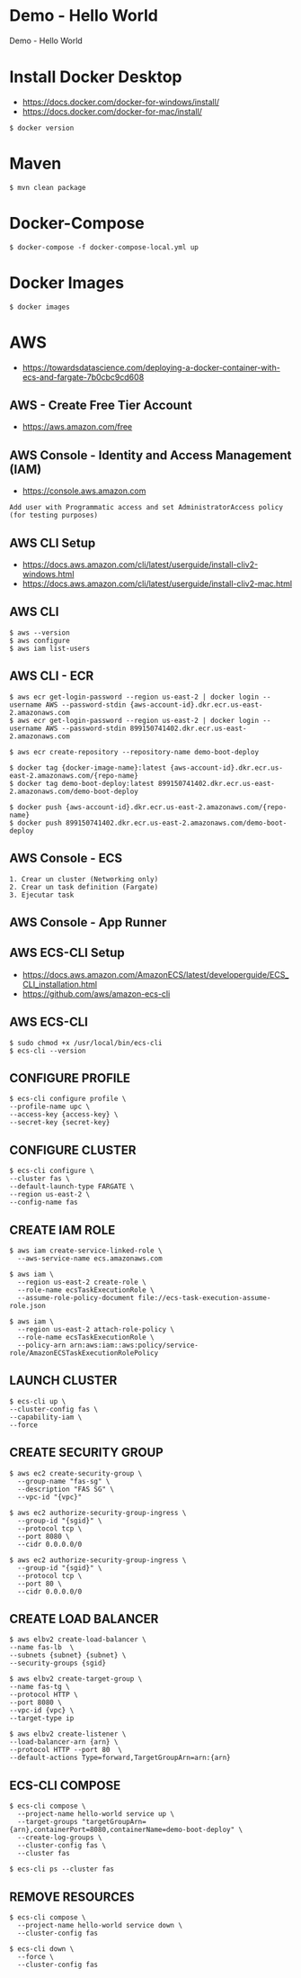 # Demo - Hello World
Demo - Hello World

# Install Docker Desktop
- https://docs.docker.com/docker-for-windows/install/
- https://docs.docker.com/docker-for-mac/install/
```
$ docker version
```

# Maven
```
$ mvn clean package
```

# Docker-Compose
```
$ docker-compose -f docker-compose-local.yml up
```

# Docker Images
```
$ docker images
```

# AWS
- https://towardsdatascience.com/deploying-a-docker-container-with-ecs-and-fargate-7b0cbc9cd608

## AWS - Create Free Tier Account
- https://aws.amazon.com/free

## AWS Console - Identity and Access Management (IAM)
- https://console.aws.amazon.com
```
Add user with Programmatic access and set AdministratorAccess policy (for testing purposes)
```

## AWS CLI Setup
- https://docs.aws.amazon.com/cli/latest/userguide/install-cliv2-windows.html
- https://docs.aws.amazon.com/cli/latest/userguide/install-cliv2-mac.html

## AWS CLI
```
$ aws --version
$ aws configure
$ aws iam list-users
```

## AWS CLI - ECR
```
$ aws ecr get-login-password --region us-east-2 | docker login --username AWS --password-stdin {aws-account-id}.dkr.ecr.us-east-2.amazonaws.com
$ aws ecr get-login-password --region us-east-2 | docker login --username AWS --password-stdin 899150741402.dkr.ecr.us-east-2.amazonaws.com

$ aws ecr create-repository --repository-name demo-boot-deploy

$ docker tag {docker-image-name}:latest {aws-account-id}.dkr.ecr.us-east-2.amazonaws.com/{repo-name}
$ docker tag demo-boot-deploy:latest 899150741402.dkr.ecr.us-east-2.amazonaws.com/demo-boot-deploy

$ docker push {aws-account-id}.dkr.ecr.us-east-2.amazonaws.com/{repo-name}
$ docker push 899150741402.dkr.ecr.us-east-2.amazonaws.com/demo-boot-deploy
```

## AWS Console - ECS
```
1. Crear un cluster (Networking only)
2. Crear un task definition (Fargate)
3. Ejecutar task
```

## AWS Console - App Runner

## AWS ECS-CLI Setup
- https://docs.aws.amazon.com/AmazonECS/latest/developerguide/ECS_CLI_installation.html
- https://github.com/aws/amazon-ecs-cli

## AWS ECS-CLI

```
$ sudo chmod +x /usr/local/bin/ecs-cli
$ ecs-cli --version
```

## CONFIGURE PROFILE

```
$ ecs-cli configure profile \
--profile-name upc \
--access-key {access-key} \
--secret-key {secret-key}
```

## CONFIGURE CLUSTER

```
$ ecs-cli configure \
--cluster fas \
--default-launch-type FARGATE \
--region us-east-2 \
--config-name fas
```

## CREATE IAM ROLE

```
$ aws iam create-service-linked-role \
  --aws-service-name ecs.amazonaws.com

$ aws iam \
  --region us-east-2 create-role \
  --role-name ecsTaskExecutionRole \
  --assume-role-policy-document file://ecs-task-execution-assume-role.json

$ aws iam \
  --region us-east-2 attach-role-policy \
  --role-name ecsTaskExecutionRole \
  --policy-arn arn:aws:iam::aws:policy/service-role/AmazonECSTaskExecutionRolePolicy
```

## LAUNCH CLUSTER

```
$ ecs-cli up \
--cluster-config fas \
--capability-iam \
--force
```

## CREATE SECURITY GROUP

```
$ aws ec2 create-security-group \
  --group-name "fas-sg" \
  --description "FAS SG" \
  --vpc-id "{vpc}"

$ aws ec2 authorize-security-group-ingress \
  --group-id "{sgid}" \
  --protocol tcp \
  --port 8080 \
  --cidr 0.0.0.0/0
  
$ aws ec2 authorize-security-group-ingress \
  --group-id "{sgid}" \
  --protocol tcp \
  --port 80 \
  --cidr 0.0.0.0/0
```

## CREATE LOAD BALANCER

```
$ aws elbv2 create-load-balancer \
--name fas-lb  \
--subnets {subnet} {subnet} \
--security-groups {sgid}

$ aws elbv2 create-target-group \
--name fas-tg \
--protocol HTTP \
--port 8080 \
--vpc-id {vpc} \
--target-type ip

$ aws elbv2 create-listener \
--load-balancer-arn {arn} \
--protocol HTTP --port 80  \
--default-actions Type=forward,TargetGroupArn=arn:{arn}
```

## ECS-CLI COMPOSE

```
$ ecs-cli compose \
  --project-name hello-world service up \
  --target-groups "targetGroupArn={arn},containerPort=8080,containerName=demo-boot-deploy" \
  --create-log-groups \
  --cluster-config fas \
  --cluster fas

$ ecs-cli ps --cluster fas
```

## REMOVE RESOURCES

```
$ ecs-cli compose \
  --project-name hello-world service down \
  --cluster-config fas

$ ecs-cli down \
  --force \
  --cluster-config fas
```